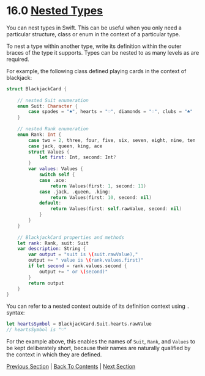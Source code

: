 # 16.0 [Nested Types](https://developer.apple.com/library/content/documentation/Swift/Conceptual/Swift_Programming_Language/NestedTypes.html)

You can nest types in Swift. This can be useful when you only need a particular structure, class or enum in the context of a particular type.

To nest a type within another type, write its definition within the outer braces of the type it supports. Types can be nested to as many levels as are required.

For example, the following class defined playing cards in the context of blackjack:

```Swift
struct BlackjackCard {
    
    // nested Suit enumeration
    enum Suit: Character {
        case spades = "♠", hearts = "♡", diamonds = "♢", clubs = "♣"
    }
    
    // nested Rank enumeration
    enum Rank: Int {
        case two = 2, three, four, five, six, seven, eight, nine, ten
        case jack, queen, king, ace
        struct Values {
            let first: Int, second: Int?
        }
        var values: Values {
            switch self {
            case .ace:
                return Values(first: 1, second: 11)
            case .jack, .queen, .king:
                return Values(first: 10, second: nil)
            default:
                return Values(first: self.rawValue, second: nil)
            }
        }
    }
    
    // BlackjackCard properties and methods
    let rank: Rank, suit: Suit
    var description: String {
        var output = "suit is \(suit.rawValue),"
        output += " value is \(rank.values.first)"
        if let second = rank.values.second {
            output += " or \(second)"
        }
        return output
    }
}
```

You can refer to a nested context outside of its definition context using `.` syntax:

```Swift
let heartsSymbol = BlackjackCard.Suit.hearts.rawValue
// heartsSymbol is "♡"
```

For the example above, this enables the names of `Suit`, `Rank`, and `Values` to be kept deliberately short, because their names are naturally qualified by the context in which they are defined.

[Previous Section](../15%20-%20Optional%20Chaining/15.1%20-%20Linking%20Multiple%20Levels%20of%20Chaining.md) | [Back To Contents](https://github.com/Firanus/swift-language-guide-notes) | [Next Section](../17%20-%20Extensions/17.0%20-%20Extensions.md)
